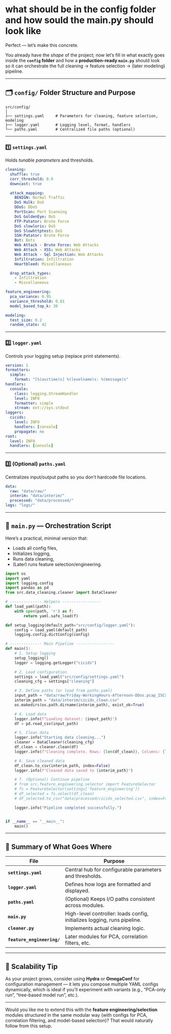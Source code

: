 # what should be in the config folder and how sould the main.py should look like

Perfect — let’s make this concrete.

You already have the *shape* of the project; now let’s fill in what exactly goes inside the **`config` folder** and how a **production-ready `main.py`** should look so it can orchestrate the full cleaning → feature selection → (later modeling) pipeline.

---

## 🗂️ `config/` Folder Structure and Purpose

```
src/config/
│
├── settings.yaml     # Parameters for cleaning, feature selection, modeling
├── logger.yaml       # Logging level, format, handlers
└── paths.yaml        # Centralized file paths (optional)
```

---

### 1️⃣ `settings.yaml`

Holds *tunable parameters* and thresholds.

```yaml
cleaning:
  shuffle: true
  corr_threshold: 0.9
  downcast: true

  attack_mapping:
    BENIGN: Normal Traffic
    DoS Hulk: DoS
    DDoS: DDoS
    PortScan: Port Scanning
    DoS GoldenEye: DoS
    FTP-Patator: Brute Force
    DoS slowloris: DoS
    DoS Slowhttptest: DoS
    SSH-Patator: Brute Force
    Bot: Bots
    Web Attack - Brute Force: Web Attacks
    Web Attack - XSS: Web Attacks
    Web Attack - Sql Injection: Web Attacks
    Infiltration: Infiltration
    Heartbleed: Miscellaneous

  drop_attack_types:
    - Infiltration
    - Miscellaneous

feature_engineering:
  pca_variance: 0.95
  variance_threshold: 0.01
  model_based_top_k: 30

modeling:
  test_size: 0.2
  random_state: 42
```

---

### 2️⃣ `logger.yaml`

Controls your logging setup (replace print statements).

```yaml
version: 1
formatters:
  simple:
    format: "[%(asctime)s] %(levelname)s: %(message)s"
handlers:
  console:
    class: logging.StreamHandler
    level: INFO
    formatter: simple
    stream: ext://sys.stdout
loggers:
  cicids:
    level: INFO
    handlers: [console]
    propagate: no
root:
  level: INFO
  handlers: [console]
```

---

### 3️⃣ (Optional) `paths.yaml`

Centralizes input/output paths so you don’t hardcode file locations.

```yaml
data:
  raw: "data/raw/"
  interim: "data/interim/"
  processed: "data/processed/"
logs: "logs/"
```

---

## 🧠 `main.py` — Orchestration Script

Here’s a practical, minimal version that:

* Loads all config files,
* Initializes logging,
* Runs data cleaning,
* (Later) runs feature selection/engineering.

```python
import os
import yaml
import logging.config
import pandas as pd
from src.data_cleaning.cleaner import DataCleaner

# -------------- Helpers -----------------
def load_yaml(path):
    with open(path, 'r') as f:
        return yaml.safe_load(f)

def setup_logging(default_path="src/config/logger.yaml"):
    config = load_yaml(default_path)
    logging.config.dictConfig(config)

# -------------- Main Pipeline -----------------
def main():
    # 1. Setup logging
    setup_logging()
    logger = logging.getLogger("cicids")

    # 2. Load configuration
    settings = load_yaml("src/config/settings.yaml")
    cleaning_cfg = settings["cleaning"]

    # 3. Define paths (or load from paths.yaml)
    input_path = "data/raw/Friday-WorkingHours-Afternoon-DDos.pcap_ISCX.csv"
    interim_path = "data/interim/cicids_clean.csv"
    os.makedirs(os.path.dirname(interim_path), exist_ok=True)

    # 4. Load data
    logger.info(f"Loading dataset: {input_path}")
    df = pd.read_csv(input_path)

    # 5. Clean data
    logger.info("Starting data cleaning...")
    cleaner = DataCleaner(cleaning_cfg)
    df_clean = cleaner.clean(df)
    logger.info(f"Cleaning complete. Rows: {len(df_clean)}, Columns: {len(df_clean.columns)}")

    # 6. Save cleaned data
    df_clean.to_csv(interim_path, index=False)
    logger.info(f"Cleaned data saved to {interim_path}")

    # 7. (Optional) Continue pipeline
    # from src.feature_engineering.selector import FeatureSelector
    # fs = FeatureSelector(settings['feature_engineering'])
    # df_selected = fs.select(df_clean)
    # df_selected.to_csv("data/processed/cicids_selected.csv", index=False)

    logger.info("Pipeline completed successfully.")


if __name__ == "__main__":
    main()
```

---

## 🧾 Summary of What Goes Where

| File                       | Purpose                                                                  |
| -------------------------- | ------------------------------------------------------------------------ |
| **`settings.yaml`**        | Central hub for configurable parameters and thresholds.                  |
| **`logger.yaml`**          | Defines how logs are formatted and displayed.                            |
| **`paths.yaml`**           | (Optional) Keeps I/O paths consistent across modules.                    |
| **`main.py`**              | High-level controller: loads config, initializes logging, runs pipeline. |
| **`cleaner.py`**           | Implements actual cleaning logic.                                        |
| **`feature_engineering/`** | Later modules for PCA, correlation filters, etc.                         |

---

## 🧱 Scalability Tip

As your project grows, consider using **Hydra** or **OmegaConf** for configuration management — it lets you compose multiple YAML configs dynamically, which is ideal if you’ll experiment with variants (e.g., “PCA-only run”, “tree-based model run”, etc.).

---

Would you like me to extend this with the **feature engineering/selection** modules structured in the same modular way (with configs for PCA, correlation filtering, and model-based selection)? That would naturally follow from this setup.


